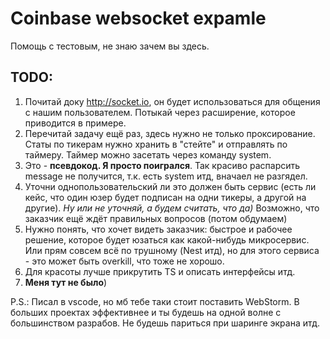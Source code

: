 # Coinbase websocket expamle

Помощь с тестовым, не знаю зачем вы здесь.

## TODO:

1. Почитай доку http://socket.io, он будет использоваться для общения с нашим пользователем. Потыкай через расширение, которое приводится в примере.
2. Перечитай задачу ещё раз, здесь нужно не только проксирование. Статы по тикерам нужно хранить в "стейте" и отправлять по таймеру. Таймер можно засетать через команду system.
3. Это - **псевдокод. Я просто поигрался**. Так красиво распарсить message не получится, т.к. есть system итд, вначаел не разгядел.
4. Уточни однопользовательский ли это должен быть сервис (есть ли кейс, что один юзер будет подписан на одни тикеры, а другой на другие). *Ну или не уточняй, а будем считать, что да)* Возможно, что заказчик ещё ждёт правильных вопросов (потом обдумаем)
5. Нужно понять, что хочет видеть заказчик: быстрое и рабочее решение, которое будет юзаться как какой-нибудь микросервис. Или прям совсем всё по трушному (Nest итд), но для этого сервиса - это может быть overkill, что тоже не хорошо.
6. Для красоты лучше прикрутить TS и описать интерфейсы итд.
7. **Меня тут не было**)

P.S.: Писал в vscode, но мб тебе таки стоит поставить WebStorm. В больших проектах эффективнее и ты будешь на одной волне с большинством разрабов. Не будешь париться при шаринге экрана итд.